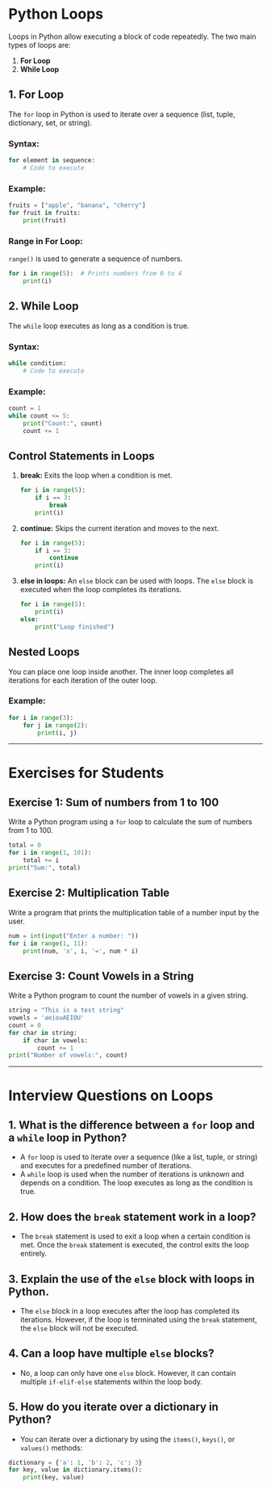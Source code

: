 
# Python Loops

Loops in Python allow executing a block of code repeatedly. The two main types of loops are:

1. **For Loop**
2. **While Loop**

## 1. For Loop
The `for` loop in Python is used to iterate over a sequence (list, tuple, dictionary, set, or string).

### Syntax:
```python
for element in sequence:
    # Code to execute
```

### Example:
```python
fruits = ["apple", "banana", "cherry"]
for fruit in fruits:
    print(fruit)
```

### Range in For Loop:
`range()` is used to generate a sequence of numbers.

```python
for i in range(5):  # Prints numbers from 0 to 4
    print(i)
```

## 2. While Loop
The `while` loop executes as long as a condition is true.

### Syntax:
```python
while condition:
    # Code to execute
```

### Example:
```python
count = 1
while count <= 5:
    print("Count:", count)
    count += 1
```

## Control Statements in Loops

1. **break:** Exits the loop when a condition is met.
   ```python
   for i in range(5):
       if i == 3:
           break
       print(i)
   ```

2. **continue:** Skips the current iteration and moves to the next.
   ```python
   for i in range(5):
       if i == 3:
           continue
       print(i)
   ```

3. **else in loops:** An `else` block can be used with loops. The `else` block is executed when the loop completes its iterations.
   ```python
   for i in range(5):
       print(i)
   else:
       print("Loop finished")
   ```

## Nested Loops
You can place one loop inside another. The inner loop completes all iterations for each iteration of the outer loop.

### Example:
```python
for i in range(3):
    for j in range(2):
        print(i, j)
```

---

# Exercises for Students

## Exercise 1: Sum of numbers from 1 to 100
Write a Python program using a `for` loop to calculate the sum of numbers from 1 to 100.

```python
total = 0
for i in range(1, 101):
    total += i
print("Sum:", total)
```

## Exercise 2: Multiplication Table
Write a program that prints the multiplication table of a number input by the user.

```python
num = int(input("Enter a number: "))
for i in range(1, 11):
    print(num, 'x', i, '=', num * i)
```

## Exercise 3: Count Vowels in a String
Write a Python program to count the number of vowels in a given string.

```python
string = "This is a test string"
vowels = 'aeiouAEIOU'
count = 0
for char in string:
    if char in vowels:
        count += 1
print("Number of vowels:", count)
```

---

# Interview Questions on Loops

## 1. What is the difference between a `for` loop and a `while` loop in Python?
   - A `for` loop is used to iterate over a sequence (like a list, tuple, or string) and executes for a predefined number of iterations.
   - A `while` loop is used when the number of iterations is unknown and depends on a condition. The loop executes as long as the condition is true.

## 2. How does the `break` statement work in a loop?
   - The `break` statement is used to exit a loop when a certain condition is met. Once the `break` statement is executed, the control exits the loop entirely.

## 3. Explain the use of the `else` block with loops in Python.
   - The `else` block in a loop executes after the loop has completed its iterations. However, if the loop is terminated using the `break` statement, the `else` block will not be executed.

## 4. Can a loop have multiple `else` blocks?
   - No, a loop can only have one `else` block. However, it can contain multiple `if-elif-else` statements within the loop body.

## 5. How do you iterate over a dictionary in Python?
   - You can iterate over a dictionary by using the `items()`, `keys()`, or `values()` methods:
   ```python
   dictionary = {'a': 1, 'b': 2, 'c': 3}
   for key, value in dictionary.items():
       print(key, value)
   ```
